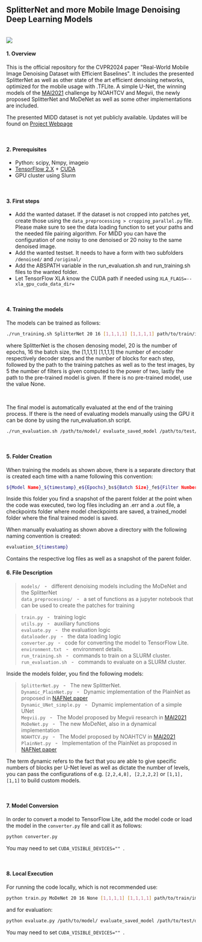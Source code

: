 ## SplitterNet and more Mobile Image Denoising Deep Learning Models

<br/>

<img src="https://github.com/rflepp/SplitterNet-Efficient-Mobile-Denoising-Models-CVPR2024/blob/main/images/SplitterNet_arch.png"/>

<br/>

#### 1. Overview
This is the official repository for the CVPR2024 paper "Real-World Mobile Image Denoising Dataset with Efficient Baselines". It includes the presented SplitterNet as well as other state of the art efficient denoising networks, optimized for the mobile usage with .TFLite. A simple U-Net, the winning models of the [MAI2021](https://arxiv.org/pdf/2105.08629v1.pdf) challenge by NOAHTCV and Megvii, the newly proposed SplitterNet and MoDeNet as well as some other implementations are included.

The presented MIDD dataset is not yet publicly available. Updates will be found on [Project Webpage](https://people.ee.ethz.ch/~ihnatova/midd.html#)

<br/>

#### 2. Prerequisites

- Python: scipy, Nmpy, imageio
- [TensorFlow 2.X](https://www.tensorflow.org/install/) + [CUDA](https://developer.nvidia.com/cuda-toolkit)
- GPU cluster using Slurm

<br/>

#### 3. First steps

- Add the wanted dataset. If the dataset is not cropped into patches yet, create those using the ```data_preprocessing > cropping_parallel.py``` file. Please make sure to see the data loading function to set your paths and the needed file pairing algorithm. For MIDD you can have the configuration of one noisy to one denoised or 20 noisy to the same denoised image.
- Add the wanted testset. It needs to have a form with two subfolders ```/denoised/``` and ```/original/```
- Add the ABSPATH variable in the run_evaluation.sh and run_training.sh files to the wanted folder.
- Let TensorFlow XLA know the CUDA path if needed using ```XLA_FLAGS=--xla_gpu_cuda_data_dir=```

<br/>

#### 4. Training the models

The models can be trained as follows:

```bash
./run_training.sh SplitterNet 20 16 [1,1,1,1] [1,1,1,1] path/to/train/image/patches/ path/to/test/images/ 5 path/to/pretrained/model 
```

where SplitterNet is the chosen denosing model, 20 is the number of epochs, 16 the batch size, the [1,1,1,1] [1,1,1,1] the number of encoder respectively decoder steps and the number of blocks for each step, followed by the path to the training patches as well as to the test images, by 5 the number of filters is given computed to the power of two, lastly the path to the pre-trained model is given.
If there is no pre-trained model, use the value None.

</br>

The final model is automatically evaluated at the end of the training process. If there is the need of evaluating models manually using the GPU it can be done by using the run_evaluation.sh script.

```bash
./run_evaluation.sh /path/to/model/ evaluate_saved_model /path/to/test/data/
```

<br/>

#### 5. Folder Creation

When training the models as shown above, there is a separate directory that is created each time with a name following this convention: 
```bash
${Model Name}_${timestamp}_e${Epochs}_bs${Batch Size}_fe${Filter Number}
```
Inside this folder you find a snapshot of the parent folder at the point when the code was executed, two log files including an .err and a .out file, a checkpoints folder where model checkpoints are saved, a trained_model folder where the final trained model is saved.

When manually evaluating as shown above a directory with the following naming convention is created:
```bash
evaluation_${timestamp}

```
Contains the respective log files as well as a snapshot of the parent folder.

#### 6. File Description

>```models/```            &nbsp; - &nbsp; different denoising models including the MoDeNet and the SplitterNet <br/>
>```data_preprocessing/``` &nbsp; - &nbsp; a set of functions as a jupyter notebook that can be used to create the patches for training <br/>

>```train.py```           &nbsp; - &nbsp; training logic <br/>
>```utils.py```           &nbsp; - &nbsp; auxiliary functions <br/>
>```evaluate.py```        &nbsp; - &nbsp; the evaluation logic <br/>
>```dataloader.py```      &nbsp; - &nbsp; the data loading logic <br/>
>```converter.py```       &nbsp; - &nbsp; code for converting the model to TensorFlow Lite. <br/>
>```environment.txt```    &nbsp; - &nbsp; environment details. <br/>
>```run_training.sh```    &nbsp; - &nbsp; commands to train on a SLURM cluster. <br/>
>```run_evaluation.sh```  &nbsp; - &nbsp; commands to evaluate on a SLURM cluster. <br/>


Inside the models folder, you find the following models:
>```SplitterNet.py```             &nbsp; - &nbsp; The new SplitterNet. <br/>
>```Dynamic_PlainNet.py```        &nbsp; - &nbsp; Dynamic implementation of the PlainNet as proposed in [NAFNet paper](https://arxiv.org/pdf/2204.04676v4.pdf) <br/>
>```Dynamic_UNet_simple.py```     &nbsp; - &nbsp; Dynamic implementation of a simple UNet <br/>
>```Megvii.py```                  &nbsp; - &nbsp; The Model proposed by Megvii research in [MAI2021](https://arxiv.org/pdf/2105.08629v1.pdf) <br/>
>```MoDeNet.py```                 &nbsp; - &nbsp; The new MoDeNet, also in a dynamical implementation <br/>
>```NOAHTCV.py```                 &nbsp; - &nbsp; The Model proposed by NOAHTCV in [MAI2021](https://arxiv.org/pdf/2105.08629v1.pdf) <br/>
>```PlainNet.py```                &nbsp; - &nbsp; Implementation of the PlainNet as proposed in [NAFNet paper](https://arxiv.org/pdf/2204.04676v4.pdf) <br/>

The term dynamic refers to the fact that you are able to give specific numbers of blocks per U-Net level as well as dictate the number of levels, you can pass the configurations of e.g. ```[2,2,4,8], [2,2,2,2]``` or ```[1,1], [1,1]``` to build custom models.

<br/>

#### 7. Model Conversion

In order to convert a model to TensorFlow Lite, add the model code or load the model in the ```converter.py``` file and call it as follows:
```bash
python converter.py
```

You may need to set ```CUDA_VISIBLE_DEVICES="" ```.

<br/>

#### 8. Local Execution

For running the code locally, which is not recommended use:
```bash
python train.py MoDeNet 20 16 None [1,1,1,1] [1,1,1,1] path/to/train/image/patches path/to/test/images/ path/to/test/images/ 5 path/to/pretrained/model 5 None
```

and for evaluation:
```bash
python evaluate.py /path/to/model/ evaluate_saved_model /path/to/test/data
```

You may need to set ```CUDA_VISIBLE_DEVICES="" ```.

